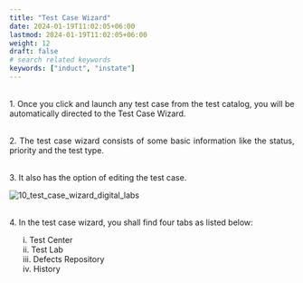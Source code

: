 ```yaml
---
title: "Test Case Wizard"
date: 2024-01-19T11:02:05+06:00
lastmod: 2024-01-19T11:02:05+06:00
weight: 12
draft: false
# search related keywords
keywords: ["induct", "instate"]
---
```

<div style='text-align: justify;'>

</br>1. Once you click and launch any test case from the test catalog, you will be automatically directed to the Test Case Wizard. 

</br>2. The test case wizard consists of some basic information like the status, priority and the test type. 

</br>3. It also has the option of editing the test case.

![10_test_case_wizard_digital_labs](https://storage.googleapis.com/ktern-public-files/product-documentation/Digital%20Labs/10_test_case_wizard_digital_labs.png)

</br>4. In the test case wizard, you shall find four tabs as listed below:
<ul>
i. Test Center</br>
ii. Test Lab</br>
iii. Defects Repository</br>
iv. History</br>
</ul>

</div>